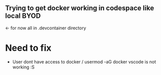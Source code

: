## Trying to get docker working in codespace like local BYOD

<- for now all in .devcontainer directory

# Need to fix

* User dont have access to docker / usermod -aG docker vscode  is not working :S

